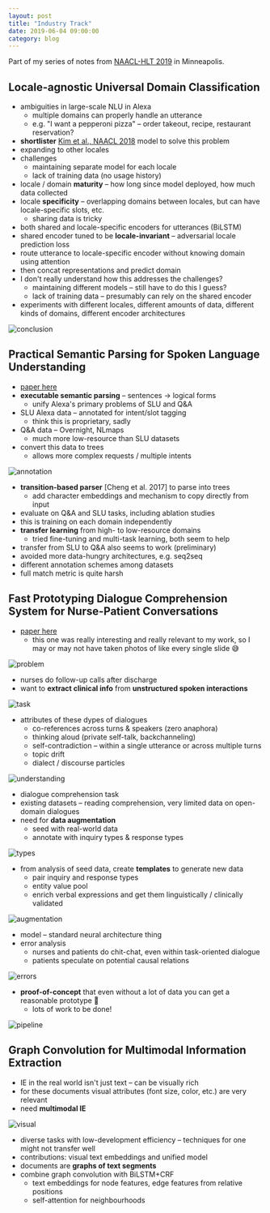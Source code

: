 ```yaml
---
layout: post
title: "Industry Track"
date: 2019-06-04 09:00:00
category: blog
---
```


Part of my series of notes from [NAACL-HLT 2019](https://naacl2019.org/) in Minneapolis.

## Locale-agnostic Universal Domain Classification
* ambiguities in large-scale NLU in Alexa
    * multiple domains can properly handle an utterance
    * e.g. "I want a pepperoni pizza" – order takeout, recipe, restaurant reservation?
* **shortlister** [Kim et al., NAACL 2018](https://www.aclweb.org/anthology/N18-3003) model to solve this problem
* expanding to other locales
* challenges
    * maintaining separate model for each locale
    * lack of training data (no usage history)
* locale / domain **maturity** – how long since model deployed, how much data collected
* locale **specificity** – overlapping domains between locales, but can have locale-specific slots, etc.
    * sharing data is tricky
* both shared and locale-specific encoders for utterances (BiLSTM)
* shared encoder tuned to be **locale-invariant** – adversarial locale prediction loss
* route utterance to locale-specific encoder without knowing domain using attention
* then concat representations and predict domain
* I don't really understand how this addresses the challenges?
    * maintaining different models – still have to do this I guess?
    * lack of training data – presumably can rely on the shared encoder
* experiments with different locales, different amounts of data, different kinds of domains, different encoder architectures

![conclusion](/assets/images/2019-naacl/conclusion.jpg "conclusion")

## Practical Semantic Parsing for Spoken Language Understanding
* [paper here](https://arxiv.org/abs/1903.04521)
* **executable semantic parsing** – sentences -> logical forms
    * unify Alexa's primary problems of SLU and Q&A
* SLU Alexa data – annotated for intent/slot tagging
    * think this is proprietary, sadly
* Q&A data – Overnight, NLmaps
    * much more low-resource than SLU datasets
* convert this data to trees
    * allows more complex requests / multiple intents

![annotation](/assets/images/2019-naacl/annotation.jpg "annotation")

* **transition-based parser** [Cheng et al. 2017] to parse into trees
    * add character embeddings and mechanism to copy directly from input
* evaluate on Q&A and SLU tasks, including ablation studies
* this is training on each domain independently
* **transfer learning** from high- to low-resource domains
    * tried fine-tuning and multi-task learning, both seem to help
* transfer from SLU to Q&A also seems to work (preliminary)
* avoided more data-hungry architectures, e.g. seq2seq
* different annotation schemes among datasets
* full match metric is quite harsh

## Fast Prototyping Dialogue Comprehension System for Nurse-Patient Conversations
* [paper here](https://www.aclweb.org/anthology/N19-2004)
    * this one was really interesting and really relevant to my work, so I may or may not have taken photos of like every single slide :sweat_smile:

![problem](/assets/images/2019-naacl/problem.jpg "problem")

* nurses do follow-up calls after discharge
* want to **extract clinical info** from **unstructured spoken interactions**

![task](/assets/images/2019-naacl/task.jpg "task")

* attributes of these dypes of dialogues
    * co-references across turns & speakers (zero anaphora)
    * thinking aloud (private self-talk, backchanneling)
    * self-contradiction – within a single utterance or across multiple turns
    * topic drift
    * dialect / discourse particles

![understanding](/assets/images/2019-naacl/understanding.jpg "understanding")

* dialogue comprehension task
* existing datasets – reading comprehension, very limited data on open-domain dialogues
* need for **data augmentation**
    * seed with real-world data
    * annotate with inquiry types & response types

![types](/assets/images/2019-naacl/types.jpg "types")

* from analysis of seed data, create **templates** to generate new data
    * pair inquiry and response types
    * entity value pool
    * enrich verbal expressions and get them linguistically / clinically validated

![augmentation](/assets/images/2019-naacl/augmentation.jpg "augmentation")

* model – standard neural architecture thing
* error analysis
    * nurses and patients do chit-chat, even within task-oriented dialogue
    * patients speculate on potential causal relations

![errors](/assets/images/2019-naacl/errors.jpg "errors")

* **proof-of-concept** that even without a lot of data you can get a reasonable prototype :tada:
    * lots of work to be done!

![pipeline](/assets/images/2019-naacl/pipeline.jpg "pipeline")


## Graph Convolution for Multimodal Information Extraction
* IE in the real world isn't just text – can be visually rich
* for these documents visual attributes (font size, color, etc.) are very relevant
* need **multimodal IE**

![visual](/assets/images/2019-naacl/visual.jpg "visual")

* diverse tasks with low-development efficiency – techniques for one might not transfer well
* contributions: visual text embeddings and unified model
* documents are **graphs of text segments**
* combine graph convolution with BiLSTM+CRF
    * text embeddings for node features, edge features from relative positions
    * self-attention for neighbourhoods
